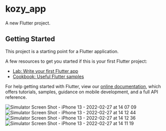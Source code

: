 # kozy_app

A new Flutter project.

## Getting Started

This project is a starting point for a Flutter application.

A few resources to get you started if this is your first Flutter project:

- [Lab: Write your first Flutter app](https://flutter.dev/docs/get-started/codelab)
- [Cookbook: Useful Flutter samples](https://flutter.dev/docs/cookbook)

For help getting started with Flutter, view our
[online documentation](https://flutter.dev/docs), which offers tutorials,
samples, guidance on mobile development, and a full API reference.

![Simulator Screen Shot - iPhone 13 - 2022-02-27 at 14 07 09](https://user-images.githubusercontent.com/29410722/155874247-8d666656-4a3a-4426-9f91-470c7c34b983.png)
![Simulator Screen Shot - iPhone 13 - 2022-02-27 at 14 12 44](https://user-images.githubusercontent.com/29410722/155874353-8ebbd3fa-0648-4afe-98e7-55335a42d753.png)
![Simulator Screen Shot - iPhone 13 - 2022-02-27 at 14 12 36](https://user-images.githubusercontent.com/29410722/155874359-86b01cdc-326c-4ba2-baff-e581c408a06c.png)
![Simulator Screen Shot - iPhone 13 - 2022-02-27 at 14 11 19](https://user-images.githubusercontent.com/29410722/155874366-249e471b-3658-468e-85db-f518a9046403.png)
